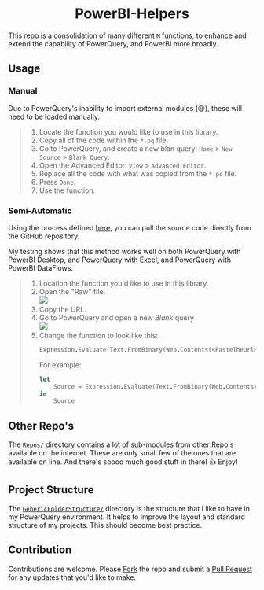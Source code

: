 <center><h1>PowerBI-Helpers</h1></center>

This repo is a consolidation of many different `M` functions, to enhance and extend the capability of PowerQuery, and PowerBI more broadly.

## Usage

### Manual

Due to PowerQuery's inability to import external modules (😩), these will need to be loaded manually.

> 1. Locate the function you would like to use in this library.
> 2. Copy all of the code within the `*.pq` file.
> 3. Go to PowerQuery, and create a new blan query: `Home` > `New Source` > `Blank Query`.
> 4. Open the Advanced Editor: `View` > `Advanced Editor`.
> 5. Replace all the code with what was copied from the `*.pq` file.
> 6. Press `Done`.
> 7. Use the function.

### Semi-Automatic

Using the process defined [here](https://stackoverflow.com/questions/57232378/store-power-query-custom-function-online-github-etc-and-call-it), you can pull the source code directly from the GitHub repository.

My testing shows that this method works well on both PowerQuery with PowerBI Desktop, and PowerQuery with Excel, and PowerQuery with PowerBI DataFlows.

> 1. Location the function you'd like to use in this library.
> 2. Open the "Raw" file.<br>
>    ![](https://i.stack.imgur.com/n9Onf.png)
> 3. Copy the URL.
> 4. Go to PowerQuery and open a new _Blank_ query<br>
>    ![](https://learn.microsoft.com/en-us/power-bi/transform-model/media/desktop-query-overview/query-overview-new-source-menu.png)
> 5. Change the function to look like this:<br>
>    ```fs
>    Expression.Evaluate(Text.FromBinary(Web.Contents(<PasteTheUrlHere>)),#shared)
>    ```
>    For example:
>    ```fs
>    let
>        Source = Expression.Evaluate(Text.FromBinary(Web.Contents("https://raw.githubusercontent.com/chrimaho/powerbi-helpers/main/PowerQuery/Functions/Conversions/fun_ReadableSizeFromBytes.pq")),#shared)
>    in
>        Source
>    ```

## Other Repo's

The [`Repos/`](Repos/) directory contains a lot of sub-modules from other Repo's available on the internet. These are only small few of the ones that are available on line. And there's soooo much good stuff in there! 👍 Enjoy!

## Project Structure

The [`GenericFolderStructure/`](GenericFolderStructure/) directory is the structure that I like to have in my PowerQuery environment. It helps to improve the layout and standard structure of my projects. This should become best practice.

## Contribution

Contributions are welcome. Please [Fork](https://docs.github.com/en/get-started/quickstart/fork-a-repo) the repo and submit a [Pull Request](https://docs.github.com/en/pull-requests/collaborating-with-pull-requests/proposing-changes-to-your-work-with-pull-requests/creating-a-pull-request-from-a-fork) for any updates that you'd like to make.
